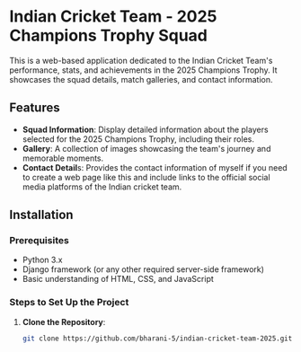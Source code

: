 # Indian Cricket Team - 2025 Champions Trophy Squad

This is a web-based application dedicated to the Indian Cricket Team's performance, stats, and achievements in the 2025 Champions Trophy. It showcases the squad details, match galleries, and contact information.

## Features

- **Squad Information**: Display detailed information about the players selected for the 2025 Champions Trophy, including their roles.
- **Gallery**: A collection of images showcasing the team's journey and memorable moments.
- **Contact Detail**s: Provides the contact information of myself if you need to create a web page like this and include links to the official social media platforms of the Indian cricket team.
## Installation

### Prerequisites

- Python 3.x
- Django framework (or any other required server-side framework)
- Basic understanding of HTML, CSS, and JavaScript

### Steps to Set Up the Project

1. **Clone the Repository**:
   ```bash
   git clone https://github.com/bharani-5/indian-cricket-team-2025.git
